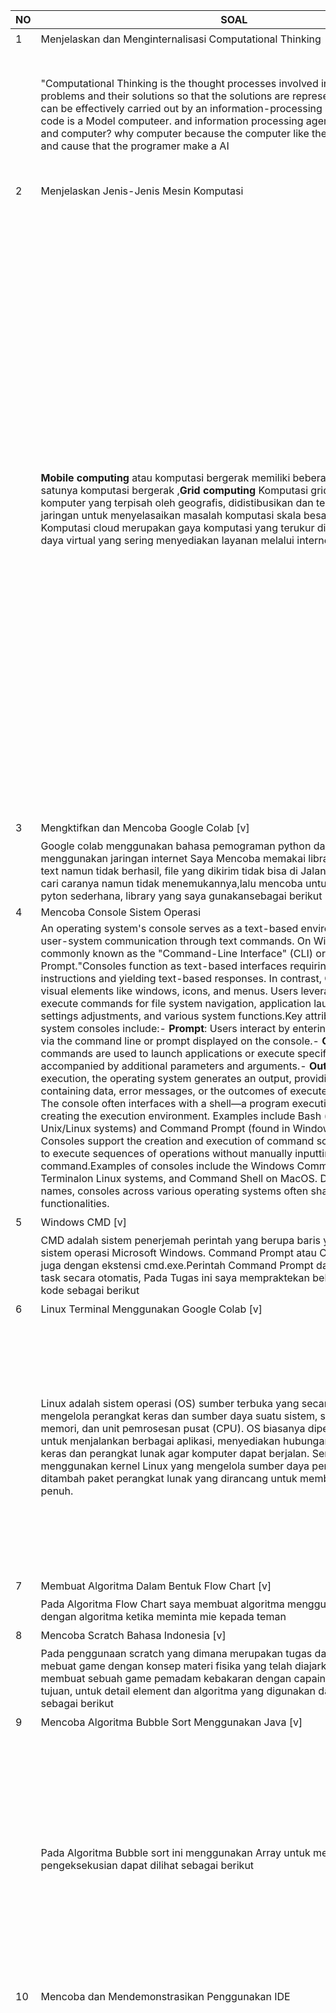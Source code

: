 
NO|SOAL|MEDIA
|---|---|--|
 1 | Menjelaskan dan Menginternalisasi Computational Thinking |⭐⭐⭐⭐⭐⭐⭐|
| |"Computational Thinking is the thought processes involved in formulating problems and their solutions so that the solutions are represented in a form that can be effectively carried out by an information-processing agent." Like a source code is a Model computeer. and information processing agent example is human and computer? why computer because the computer like the human imitation, and cause that the programer make a AI| https://www.youtube.com/watch?v=e9a2niSc2ek<img width="200" alt="image" src="https://github.com/MuhammadFauzanL/UASPENGENALANINFORMATIKA/assets/141022549/085b8885-1f33-401e-b81b-ee5b31a5ea1a">|
|2 | Menjelaskan Jenis-Jenis Mesin Komputasi| ⭐⭐⭐|
| | **Mobile computing** atau komputasi bergerak memiliki beberapa penjelasan, salah satunya komputasi bergerak ,**Grid computing** Komputasi grid menggunakan komputer yang terpisah oleh geografis, didistibusikan dan terhubung oleh jaringan untuk menyelasaikan masalah komputasi skala besar.**Cloud computing** Komputasi cloud merupakan gaya komputasi yang terukur dinamis dan sumber daya virtual yang sering menyediakan layanan melalui internet. | https://www.youtube.com/watch?v=vE_NUAdzFI4<img width="960" alt="image" src="https://github.com/MuhammadFauzanL/UASPENGENALANINFORMATIKA/assets/141022549/a87e1b6b-d0dd-4571-bfe2-d51495eb094b">|  
|3 | Mengktifkan dan Mencoba Google Colab [v] | ⭐⭐⭐⭐⭐|
|  |Google colab menggunakan bahasa pemograman python dan ketika dieksekusi menggunakan jaringan internet Saya Mencoba memakai library untuk speech to text namun tidak berhasil, file yang dikirim tidak bisa di Jalankan sudah mencari-cari caranya namun tidak menemukannya,lalu mencoba untuk menmpelajari pyton sederhana, library yang saya gunakansebagai berikut | https://colab.research.google.com/drive/1Pwlhx3fzKcJJGnXk5t7JCcfqN4VUnTfZ?hl=id , Library : speechrecognition,pandas as pd,drive.mount|
| 4| Mencoba Console Sistem Operasi |
| |An operating system's console serves as a text-based environment enabling user-system communication through text commands. On Windows systems, it's commonly known as the "Command-Line Interface" (CLI) or the "Command Prompt."Consoles function as text-based interfaces requiring manual input of instructions and yielding text-based responses. In contrast, GUIs incorporate visual elements like windows, icons, and menus. Users leverage consoles to execute commands for file system navigation, application launches, system settings adjustments, and various system functions.Key attributes of operating system consoles include:- **Prompt**: Users interact by entering specific commands via the command line or prompt displayed on the console.- **Commands**: Textual commands are used to launch applications or execute specific tasks, often accompanied by additional parameters and arguments.- **Output**: Upon command execution, the operating system generates an output, providing text responses containing data, error messages, or the outcomes of executed commands.- **Shell**: The console often interfaces with a shell—a program executing commands and creating the execution environment. Examples include Bash (common in Unix/Linux systems) and Command Prompt (found in Windows).- **Scripting**: Consoles support the creation and execution of command scripts, enabling users to execute sequences of operations without manually inputting each command.Examples of consoles include the Windows Command Prompt (CMD), Terminalon Linux systems, and Command Shell on MacOS. Despite different names, consoles across various operating systems often share similar core functionalities. | 
| 5 |Windows CMD [v] | ⭐⭐⭐⭐| 
| | CMD adalah sistem penerjemah perintah yang berupa baris yang dieksekusi ke sistem operasi Microsoft Windows. Command Prompt atau CMD sering dikenal juga dengan ekstensi cmd.exe.Perintah Command Prompt dapat menjalankan task secara otomatis, Pada Tugas ini saya mempraktekan beberapa fungsi atau kode sebagai berikut | https://drive.google.com/file/d/1zjI1pm9m_8un0IgiBF-G8CYrhQxOwWZP/view?usp=drive_link , Fungsi , Dir , MD new_folderMAKEDIR new_folder, dan cd untuk mengcompaile file java pada suatu tempat di Folder yang disimpan
| 6 | Linux Terminal Menggunakan Google Colab [v] | ⭐⭐⭐⭐|
|  |Linux adalah sistem operasi (OS) sumber terbuka yang secara langsung mengelola perangkat keras dan sumber daya suatu sistem, seperti penyimpanan, memori, dan unit pemrosesan pusat (CPU). OS biasanya diperlukan di komputer untuk menjalankan berbagai aplikasi, menyediakan hubungan antara perangkat keras dan perangkat lunak agar komputer  dapat berjalan. Semua OS Linux menggunakan kernel Linux yang mengelola sumber daya perangkat keras, ditambah paket perangkat lunak yang dirancang untuk membuat OS berfungsi penuh.|<img width="400" alt="image" src="https://github.com/MuhammadFauzanL/UASPENGENALANINFORMATIKA/assets/141022549/5e5162a3-8dd7-4a20-96f1-1c2ae9a0fed5">https://youtu.be/IV5MX3SrffQ|
| 7 |  Membuat Algoritma Dalam Bentuk Flow Chart [v] | ⭐⭐⭐⭐⭐ |
|  |  Pada Algoritma Flow Chart saya membuat algoritma menggunakan Mermaid.js dengan algoritma ketika meminta mie kepada teman | https://drive.google.com/file/d/1oowKipsOxknEffV1aepLtjEVN6BoFVak/view?usp=sharing TD  A[Meminta Mie pada Teman] --> B(Pergi Ke Kosan Teman)    B --> C{Berjalan ke teman} C --> D(Ketuk Pintunya kosan teman) D --> E(Tanyakan Mienya) E --> F(Tersedia)  F-->|Satu| G[Kuah] F -->|dua| H[Goreng] E --> I(Tidak Tersedia)  I --> J(Kembali Ke Kosan)
| 8 | Mencoba Scratch Bahasa Indonesia [v] | ⭐⭐⭐⭐⭐⭐⭐ |
|   | Pada penggunaan scratch yang dimana merupakan tugas dari fisika dasar untuk mebuat game dengan konsep materi fisika yang telah diajarkan, pada tugas ini membuat sebuah game pemadam kebakaran dengan capain hingga sampai ke tujuan, untuk detail element dan algoritma yang digunakan dapat dilihat pada link sebagai berikut | https://github.com/MuhammadFauzanL/UASPENGENALANINFORMATIKA/assets/141022549/75e96f14-1f79-4c77-8cc5- 1b8ab69b326f https://drive.google.com/drive/folders/1JUtMFvs-aV5dYq9c65tCOa-rhBFuDsCv?usp=sharing|
| 9 |  Mencoba Algoritma Bubble Sort Menggunakan Java [v] | ⭐⭐⭐ |
|   | Pada Algoritma Bubble sort ini menggunakan Array untuk mengisi nilai, untuk pengeksekusian dapat dilihat sebagai berikut  | <img width="400" alt="Bubble sort1" src="https://github.com/MuhammadFauzanL/UASPENGENALANINFORMATIKA/assets/141022549/dc46b808-a796-4a4c-bcfe-53642a133232">|
|10 |Mencoba dan Mendemonstrasikan Penggunakan IDE| ⭐⭐ |
||Alat perangkat lunak yang disebut integrated development environment (IDE) membantu pemrogram dalam menulis kode dengan lebih efektif. Dengan mengintegrasikan fitur-fitur seperti pengeditan perangkat lunak, pembuatan, pengujian, dan pengemasan ke dalam program yang mudah digunakan, hal ini meningkatkan produktivitas pengembang. Pengembang perangkat lunak menggunakan IDE untuk membuat pekerjaan kita lebih sederhana, seperti halnya penulis menggunakan editor teks dan akuntan menggunakan spreadsheet. |Penggunaan Visual Studio Code  sebagai code editor <img width="400" alt="image" src="https://github.com/MuhammadFauzanL/UASPENGENALANINFORMATIKA/assets/141022549/b2f19b3a-7cbe-4291-8544-321e1e49cb90">   Pengguna Android Studio sebagai emulator andorid untuk pembuatan apliikasi <img width="960" alt="image" src="https://github.com/MuhammadFauzanL/UASPENGENALANINFORMATIKA/assets/141022549/3fa7c817-6bbe-4015-8f22-2377574a0f54">Tugas Pada Pembuatan Aplikasi Sederhana Dengan Bahasa Pemograman Dart <img width="960" alt="image" src="https://github.com/MuhammadFauzanL/UASPENGENALANINFORMATIKA/assets/141022549/732f2586-a28c-442c-b591-7f1ab51b647a">|
|11|  Mendaftar, Mengeksplorasi, dan Mendemonstrasikan Penggunaan HackerRank [v] |⭐⭐⭐⭐⭐|
| | HackerRank pada saat ini masih mencoba- coba untuk beberapa bahasa seperti java dan pyhton, dan akan dikembangankan lebih jauh lagi | https://drive.google.com/file/d/1tU93dbmv8UdGKjodAOtPncw2fvQMglj6/view?usp=drive_link , * Update setelah mencoba beberapa kali  <img width="960" alt="image" src="https://github.com/MuhammadFauzanL/UASPENGENALANINFORMATIKA/assets/141022549/bd1eb05a-ea8d-4dc2-9339-9b56d746a05e">|
|12| Mendemonstrasikan Pembuatan Aplikasi / Game Pada Platform : Mobile / Desktop / Web Browser| ⭐⭐⭐⭐⭐ |
| | |<img width="960" alt="image" src="https://github.com/MuhammadFauzanL/UASPENGENALANINFORMATIKA/assets/141022549/5c1b9e7d-d33e-44dd-a9cf-bba759296acc"><img width="960" alt="image" src="https://github.com/MuhammadFauzanL/UASPENGENALANINFORMATIKA/assets/141022549/fc4f4c9d-f820-4018-a9c6-dbfabc8f7e1c">|
|13 | Mencoba Instalasi Database (PostgreSQL / MySQL / dsb.) [v] | ⭐⭐⭐ |
|| Intralasi SQL Sudah namun belum digunakanan| <img width="960" alt="sql" src="https://github.com/MuhammadFauzanL/UASPENGENALANINFORMATIKA/assets/141022549/c9603476-9950-4949-a642-dba26a5f763a">|
| 14 |Mencoba Eksplorasi dan Query Database Menggunakan Database Explorer (Dbeaver / dsb.) [v] | ⭐⭐⭐ |
||Sudah Mencoba dan research dengan database MySQL|https://drive.google.com/file/d/1tXsCa0Aj763tYb1_Tqsg6m-X-0aLdchD/view?usp=drive_link|
|15|Mendemonstrasikan dan Menjelaskan Penggunaan Web Browser untuk Mengakses Halaman Website HTML [v]| ⭐⭐⭐⭐|
||||
|16|Mendemonstrasikan dan Menjelaskan Komponen Dari Contoh Uniform Resource Locator (URL) [v]|⭐⭐|
||Seperti halnya hypertext dan HTTP, URL adalah salah satu konsep utama Web. mekanisme yang digunakan oleh browser untuk mengambil sumber daya yang tersedia yang dipublikasikan di web.URL adalah singkatan dari Uniform Resource Locator. URL merupakan alamat sumber daya unik(khusus) yang diberikan di Web. Secara teori, setiap URL yang valid mengarah ke sumber dayaunik(khusus). Sumber daya tersebut dapat berupa halaman HTML, dokumen CSS, gambar, dll. Dalam praktiknya, terdapat beberapa pengecualian, yang paling umum adalah URL yang menunjuk ke sumber daya yang sudah tidak ada atau telah dipindahkan. Karena sumber daya yang diwakili oleh URL dan URL itu sendiri diproses oleh server web, pemilik server web perlu mengelola sumber daya dan URL terkaitnya dengan hati-hati|https://developer.mozilla.org https://developer.mozilla.org/en-US/docs/Learn/https://developer.mozilla.org/en-US/search?q=URL ![image](https://github.com/MuhammadFauzanL/UASPENGENALANINFORMATIKA/assets/141022549/ef875485-b73e-4916-a96f-62bb35a73de9)|
|17 | Mencoba Pelacakan Informasi Server dari Alamat Domain [v]| ⭐|
||Mencoba melakukan pelacakan dengan bantun dari website https://ipsaya.com/hostinglokasi.php dan ketika suatu domain dicari dapat ditemukan data ip dan yang lainnya |contoh pelacakan menggunakan duolinggo <img width="960" alt="image" src="https://github.com/MuhammadFauzanL/UASPENGENALANINFORMATIKA/assets/141022549/25fda80a-92ea-40c2-aa31-d0cd430365e4"><img width="960" alt="image" src="https://github.com/MuhammadFauzanL/UASPENGENALANINFORMATIKA/assets/141022549/2c203c60-8321-4893-a0d7-223f88b5d36e">|
|18|mencoba Pembuatan Halaman Web Menggunakan HTML, CSS, dan JavaScript [v] |⭐⭐⭐ |
||Membuat Text dan sedikit Interface pada web |https://drive.google.com/drive/folders/1UozsETiBolcjy7R_FwgeCGkh7UtoXRve?usp=drive_link|
|19| Mencoba Penerapan Teknik Search Engine Optimization (SEO) Pada HTML [v]| ⭐⭐⭐ |
||||
|20| Mencoba Pembuatan File JSON [v] | ⭐⭐⭐|
|||https://drive.google.com/file/d/1ixXMydhXsR5n7DRuyZBvRC8vHFzJYVBc/view?usp=drive_link|
|21|Mencoba Penggunaan Web Hosting Dengan Untuk Halaman HTML [v]| ⭐⭐⭐|
||||
|22 | Mencoba Penggunaan Web Hosting Dengan Untuk Web Service [v] | ⭐⭐⭐ |
||||
|23 | Mencoba HTTP Request dan Web API dengan Hoppscotch / Postman [v] | ⭐⭐|
||||
|24|Mendemonstrasikan Penggunaan Developer Tools Pada Web Browser (Firefox / Chrome) [v]| ⭐⭐⭐⭐⭐|
||||
|25 |Mengeksplorasi dan Menjelaskan Layanan Cloud Service yang Diminati (GCP / AWS / Azure) [v] |⭐⭐ |
||||
|26| Mencoba Penggunaan Content Management System (Wordpress) [v] | ⭐⭐⭐|
|||https://fauzanlubada5.wordpress.com|
|27| Mendemonstrasikan Akses Konten Multimedia (Image, Audio, Video) | ⭐⭐⭐ |
|||**GAMBAR, ICON, dan VEKTOR:** -Flaticon https://www.flaticon.com/ -Pinterest https://id.pinterest.com/#top -Shutterstock https://www.shutterstock.com/ -imagesfreepik https://www.freepik.com/ -unsplash   https://unsplash.com/ -pexels  https://www.pexels.com/  -Pixabay  https://pixabay.com/   **FOOTAGE VIDEO ** : -Pexels Video https://www.pexels.com/search/videos/videos/  -Videvo: https://www.videvo.net/ -Coverr: https://coverr.co/  -Videezy: https://www.videezy.com/  -Pixabay: https://pixabay.com/id/videos/search/  **AUDIO ** -Spotify https://open.spotify.com/  -Youtube Music  https://music.youtube.com/  -Soundclouds https://soundcloud.com/|
|28| Mencoba Edit Konten Multimedia (Image, Audio, Video) [v] | ⭐⭐ |
||Mencoba Edit Konten gambar menggunnakan photosop mengganti backround pada gambar, mencoba mengedit konten video untuk tugas fisika dasar   |sebelum ![4](https://github.com/MuhammadFauzanL/UASPENGENALANINFORMATIKA/assets/141022549/fe1f9395-71ca-4c81-898d-59075bc5144f)sesudah <img width="960" alt="image" src="https://github.com/MuhammadFauzanL/UASPENGENALANINFORMATIKA/assets/141022549/d1c339cc-f215-463a-ad57-d70b1cd8f1b0"><img width="960" alt="Screenshot 2023-12-31 150342" src="https://github.com/MuhammadFauzanL/UASPENGENALANINFORMATIKA/assets/141022549/c485e265-8f07-4892-a899-f3ca328b575a">|
|29|Mencoba Pembuatan Game dan Simulasi Menggunakan Logo [v] |⭐⭐|
||Pertama-tama memmpelajari dulu logic dalam mengontrol object yang digerakan oleh pemain/ user | website : https://turtleacademy.com/ <img width="960" alt="image" src="https://github.com/MuhammadFauzanL/UASPENGENALANINFORMATIKA/assets/141022549/d566f077-a270-4473-ab5c-7c5294aa204b"> encapai Stage 4 Yang dimana setiap stage dalam latihan memiliki 7 Butir <img width="960" alt="image" src="https://github.com/MuhammadFauzanL/UASPENGENALANINFORMATIKA/assets/141022549/ceb6123c-b097-44e6-9a3e-ea8a285faf66">
|30|Mencoba Pemrosesan Konten Multimedia (Image, Audio) Menggunakan Google Colab [v]| ⭐⭐⭐|
|31| Mencoba Web Tool AI Discriminative (Image Classification) [v] |⭐⭐⭐⭐|
||Image Clasification Menggunakan bahasa pemograman Python meenggunakan framework tensorflow  | https://colab.research.google.com/github/tensorflow/docs/blob/master/site/en/tutorials/images/classification.ipynb#scrollTo=dduoLfKsZVIA <img width="960" alt="image" src="https://github.com/MuhammadFauzanL/UASPENGENALANINFORMATIKA/assets/141022549/b794da99-b25f-41f8-9a8d-517ebcb4c7dc"><img width="960" alt="image" src="https://github.com/MuhammadFauzanL/UASPENGENALANINFORMATIKA/assets/141022549/e899d634-0772-4775-85a2-51618932c95c"><img width="960" alt="image" src="https://github.com/MuhammadFauzanL/UASPENGENALANINFORMATIKA/assets/141022549/13a14617-6b27-48de-b81d-07cb2ab8114e">|
|32| Mencoba Web Tool AI Generative (Text to Image, Text to Text) [v]  |⭐⭐⭐⭐|
||Web Tool AI Generative Text to Image Memmbuat menggunakan BING AI A young programmer is busy facing a vibrant desktop screen. From a rear view, it can be seen that the programmer is doing a program using headphones, the image doesnt glossy . Sedangkan untuk pembuat Text to Text menggunakan DeepAI dengan text "make a text film like toy story"|![image](https://github.com/MuhammadFauzanL/UASPENGENALANINFORMATIKA/assets/141022549/3c123cc9-f4fc-476e-80cc-b621ed34f797) tes<img width="960" alt="image" src="https://github.com/MuhammadFauzanL/UASPENGENALANINFORMATIKA/assets/141022549/9c645990-ef61-463a-8ae1-ae77d970ab72">|
|33|Mencoba Model Machine Learning Menggunakan Google Colab, TTS, Speechrecognition, dan HuggingFace [v] |⭐⭐⭐|
|34| Mencoba Data Visualization Dengan Tools [v] |⭐⭐|
||Mencoba visualisasi data menggunakan RawGraphs tapi masih menggunakan sample yang tersedia, mencoba menggunakan csv yang dibuat dari kaggle(nomor 37) tetapi data di decline |<img width="960" alt="image" src="https://github.com/MuhammadFauzanL/UASPENGENALANINFORMATIKA/assets/141022549/38282aff-1fa2-4b79-b161-8d92a9c4ca2b">|
|35| Mencoba Data Visualization Dengan Code [v] |⭐⭐|
||Mencoba visualisasi tingkat kemakmusaran masyarakat tiap tahunnya dengan grafik X = Sebagai tingkatannya dan Y= Tahunnya |https://colab.research.google.com/drive/143cgP0yJRndGaAQLPi96iRWNWCdR15q-?usp=sharing <img width="960" alt="image" src="https://github.com/MuhammadFauzanL/UASPENGENALANINFORMATIKA/assets/141022549/04a265e7-8e1d-44e2-ad04-fee3ce9a7f40">|
|36| Mendaftar dan Mencoba Eksplorasi HuggingFace [v] |⭐⭐⭐|
||Hugging Face adalah salah satu sumber utama untuk NLP dengan menyediakan akses terbuka, memiliki berbagai macam tools,.Didalam HUGINGFACE terdapat pipeline, model /tokenizer  , pytroch/Tensor Flow dan save/load  . Dalam soal ini saya masih mencari lebih jauh tentang hugingface kendalanya belum tersedia creator indonesia yang membuat tutorial hugingface jadi saya masih melihat dari channel yang lain |<img width="960" alt="image" src="https://github.com/MuhammadFauzanL/UASPENGENALANINFORMATIKA/assets/141022549/38029d31-f8a2-4e4f-917b-92edd66d7533"> <img width="960" alt="image" src="https://github.com/MuhammadFauzanL/UASPENGENALANINFORMATIKA/assets/141022549/c4221c4f-524c-4a9e-b86d-5882b5f09ce4">|
|37| Mendaftar dan Mencoba Eksplorasi Kaggle [v] |⭐⭐⭐⭐|
||Dalam kaggle terdapat banyak CSV CSV yang bisa digunakan, pada soal ini saya membuat CSV dengan Notebook Kaggl tapi Gagal dalam running menggunakan google colab  seperti pada nomor 39 Namun Berhasil ketika disimpan https://www.kaggle.com/mfauzanlubada |<img width="960" alt="image" src="https://github.com/MuhammadFauzanL/UASPENGENALANINFORMATIKA/assets/141022549/a167fa54-ae35-4859-abc3-43c5fd085d94"> <img width="960" alt="image" src="https://github.com/MuhammadFauzanL/UASPENGENALANINFORMATIKA/assets/141022549/70a80120-9353-4636-b3f3-33bee7f22973">|
|38| Mencoba Protokol Komunikasi IoT (MQTT) [v] |⭐
|||![WhatsApp Image 2024-01-02 at 11 50 25_b55b537d](https://github.com/MuhammadFauzanL/UASPENGENALANINFORMATIKA/assets/141022549/235ae6c9-a1c3-45f7-bbda-a934cf7a6e20)|
|39| Mencoba Memproses File CSV Menggunakan Google Colab [v] | ⭐⭐|
||Menggunakan library drive.mount dan panda as. File CSV didapatkan dari web kaggle https://colab.research.google.com/drive/1p-VSJVSUuoliWdqdBR9-JwyEHj94ILmh?usp=sharing |<img width="960" alt="image" src="https://github.com/MuhammadFauzanL/UASPENGENALANINFORMATIKA/assets/141022549/c6576391-cb16-4a40-9d72-ff4c9dcfe9e5">  <img width="960" alt="image" src="https://github.com/MuhammadFauzanL/UASPENGENALANINFORMATIKA/assets/141022549/a6f75933-d7ec-4f80-b0f0-1357f832dc0b">|
|40 | mencoba Memproses File Big Data ORC Menggunakan Google Colab [v] |⭐⭐ |
||Sudah mencoba namun gagal terus menerus pembuatan contoh Big Data ORC Menggunakan pyspark https://colab.research.google.com/drive/1nufnAR6eDkZNsSQ2ZGTtFOjrH2xTgxlj?usp=sharing| <img width="960" alt="image" src="https://github.com/MuhammadFauzanL/UASPENGENALANINFORMATIKA/assets/141022549/9cefc4d5-1be9-465c-84bc-9b480f24b434"> <img width="960" alt="image" src="https://github.com/MuhammadFauzanL/UASPENGENALANINFORMATIKA/assets/141022549/bce5a78c-9b6f-4585-9679-c9f54b698486"> |
|41| Menjelaskan Jurnal, Conference, Artikel, Grade Jurnal [v] |⭐⭐⭐⭐⭐|
||**Jurnal** adalah suatu karya ilmiah yang diterbitkan secara berkala sebagai wadah publikasi hasil penelitian seseorang atau lembaga pada suatu disiplin ilmu tertentu.. Secara khusus jurnal mempunyai peran dan fungsi sebagai sarana komunikasi dan pengembangan budaya akademik antar ilmuwan lembaga dan perguruan tinggi  Pengertian **konferensi** adalah pertemuan antara dua pihak atau lebih untuk membahas topik tertentu secara formal dan terstruktur.pertemuan untuk bertukar pendapat atau berunding mengenai suatu masalah secara bersama-sama atau dengan cara musyawarah.konferensi ini mempunyai tujuan tujuan akademis, Tujuan bisnis,.Tujuan perdagangan **Artikel** adalah tulisan yang bertujuan memberikan informasi kepada pembaca tentang topik yang didukung oleh fakta. yaitu artikel penelitian dan artikel non penelitian Artikel penelitian. Artikel penelitian mempunyai sifat ilmiah. Dalam artikel ini memiliki susunan dalam penyusunannya antarai lain judul, nama penulis, abstrak, kata kunci, pendahuluan, metode, dan lain sebagainya.ada **tingkatan** **jurnal** internasional yang terindeks scopus, maka kita akan melihat istilah Q (Quartile/kuartil).Apa itu Quartile? Quartile atau kuartil merupakan sebuah sistem perangkingan jurnal bereputasi yang didasarkan dengan subjek bidang jurnal yang terkait. Dalam sistem saat ini, Quartile dibentuk berdasarkan hitungan besaran angka setiap jurnal agar bisa dikalkulasikan dalam perhitungan angka kumulatif.Perlu kamu ketahui bahwa tingkatan jurnal internasional Scopus ada 4, yaitu Q1, Q2, Q3 & Q4.Kami lansir dari situs ui.ac.id, untuk menilai sebuah jurnal, Scopus memiliki klasterisasi kualitas jurnal yang dibagi menjadi 4 Quartile. Q1 merupakan jurnal dengan kualitas tertinggi. Dan selanjutnya diikuti oleh urutan Q2-Q4Dalam mengkategorikan jurnal yang nantinya akan dimasukan kedalam Quartile 1-4 akan ada parameter yang digunakan oleh scopus sendiri.|https://www.youtube.com/watch?v=Fo_5lOg3SS0<img width="960" alt="image" src="https://github.com/MuhammadFauzanL/UASPENGENALANINFORMATIKA/assets/141022549/7e946659-651a-4ac8-b2de-22e0fb610abe">|
|42| Eksplorasi Artikel Jurnal / Conference di Repository Terekognisi Internasional (IEEE / Arxiv / Science Direct / ACM /DBLP) [v] |⭐⭐⭐⭐|  
||saya mencari judul artikel dalam jurnal dalam website IEEE dan menemukan judul Artificial Intelligence Enabled Radio Propagation for Communications—Part I: Channel Characterization and Antenna-Channel Optimization, jurnal ini menggunakan bahasa inggris, dan saya merasakan sedikit kesulitan sehingga saya menggunakan Google Transelet dan mencoba mendapatkan kesimpulannya yang dimana Kecerdasan Buatan yang sekerang menjadi alat penting untuk menciptakan jaringan komunikasi generasi berikutnya. Dalam artikel ini menyajikan gambaran tentang penelitian saluran propagasi menggunakan pemrosesan data yang memiliki kemampuan AI, yang dimana  mencakup estimasi dan karakterisasi parameter saluran serta mencakup optimasi saluran, selanjutnya juga identifikasi spemodelan/prediksi saluran. Jurnal ini memiliki temuan awal dari upaya terkait dan memberikan contoh solusi umum berbasis AI/ML untuk setiap subjek. Kesulitan dalam masa depan yang akan datang dari teknik pemrosesan data saluran berdasarkan AI/ML juga disajikan, berdasarkan teknologi terbaru.|<img width="960" alt="image" src="https://github.com/MuhammadFauzanL/UASPENGENALANINFORMATIKA/assets/141022549/907166d9-ee4e-4b25-b33f-0a7700ff14fa">  <img width="960" alt="image" src="https://github.com/MuhammadFauzanL/UASPENGENALANINFORMATIKA/assets/141022549/f8d8452a-ea26-4041-ba64-8b3f3b123e0a"><img width="960" alt="image" src="https://github.com/MuhammadFauzanL/UASPENGENALANINFORMATIKA/assets/141022549/6fb39046-e50c-4b13-a6f8-7661dc9e83fc">|
|43|  Menonton Video Presentasi Tugas Akhir Informatika |⭐⭐⭐⭐⭐|
| | Sidang Akhir ini berjudul Rancang Bangun Aplikasi MarketplaceSidang dilakukan oleh seorang Mahasiswa tingkat akhir sebagai  salah satu syarat yang harus dipenuhi oleh mahasiswa untuk mencapai kelulusan.dalam video Ini Mahasiswa dibimbing oleh 2 pembimbing dan dan 2 penguji pertama sidan dibuka  oleh ketua sidangPertama-tama penguji menanyakan apa alasan mahasiswa tersebut mengambil judul dalam penulisan skipsinya setelah itu dalam video ini penguji menanyakan keorisinilan dari penelitian hasil mahasiswa tersebut setelah itu penguji menanyakan keunggulan aplikasinya, keefektifan aplikasi dan fitur fitur yang terdapat dalam aplikasi tersebut dan melakukan hal apa yang seharusnya dikembangan, dicukupkan dan diperbaiki lagi mengenai project yang mahasiswa lakukan| https://www.youtube.com/watch?v=egmoEX9WdmY, <img width="960" alt="image" src="https://github.com/MuhammadFauzanL/UASPENGENALANINFORMATIKA/assets/141022549/44bd74ba-4aa1-4175-bc29-b7e64e7f4a37">
|44| Mengeksplorasi Seluruh Profesi Terkait Informatika dan Profesi yang Diminati|  ⭐⭐⭐⭐ | 
|45|Eksplorasi Tools Untuk Belajar Bahasa Inggris (Duolingo) |⭐⭐⭐|
||Menuggunakan duolinggo dan sudah mencapai Unit 8 stage 1  dan mempelajari bahasa china telah mencapai unit 2 stage 1 yang akan dilanjutkan lebih jauh dan sedikit mengetahu cara penyebutan angka dalam bahasa china|<img width="960" alt="image" src="https://github.com/MuhammadFauzanL/UASPENGENALANINFORMATIKA/assets/141022549/4510e3c9-4364-4b80-95a9-374c2bd09f7a"><img width="960" alt="image" src="https://github.com/MuhammadFauzanL/UASPENGENALANINFORMATIKA/assets/141022549/f034654d-ca14-4fb6-a0d0-e8f3db894ff1">|
|46|Eksplorasi Tools Untuk Belajar Berbicara Bahasa Inggris (HelloTalk)| ⭐⭐⭐ |
||Sudah melakukan instalasi dan akan dikembangkan lebih jauh lagi |![WhatsApp Image 2023-12-26 at 21 02 20_9235a256](https://github.com/MuhammadFauzanL/UASPENGENALANINFORMATIKA/assets/141022549/6fe68c10-cf14-4849-a5c4-34b1f3cb9722)![WhatsApp Image 2024-01-01 at 16 38 25_8706ea3d](https://github.com/MuhammadFauzanL/UASPENGENALANINFORMATIKA/assets/141022549/ba00928d-0972-4de5-8b75-adeab64d5de4)![WhatsApp Image 2024-01-01 at 16 38 25_ec92ae37](https://github.com/MuhammadFauzanL/UASPENGENALANINFORMATIKA/assets/141022549/69db34be-91bf-4399-b992-445d7f76ed52)![WhatsApp Image 2024-01-01 at 16 38 24_7542188a](https://github.com/MuhammadFauzanL/UASPENGENALANINFORMATIKA/assets/141022549/4a15230c-1dbe-4eec-afe6-803614eb6dfe)|
|47| Eksplorasi Lowongan Pekerjaan IT |⭐⭐⭐|
||Sya menggunakan JOBSTREET untuk mencari lowongan pekerjaan https://www.jobstreet.co.id/id/profile/me|<img width="960" alt="image" src="https://github.com/MuhammadFauzanL/UASPENGENALANINFORMATIKA/assets/141022549/7078c2ba-6eb7-4f01-ab4a-24d76e91fe70">|
|48|Eksplorasi Lowongan Freelancer IT (Upwork / Toptal / Freelancer.com)| ⭐⭐⭐|
||https://www.freelancer.com/u/fauzanlubada16| <img width="960" alt="image" src="https://github.com/MuhammadFauzanL/UASPENGENALANINFORMATIKA/assets/141022549/8fe1393f-a0e7-4634-b1f5-7722a35cffeb"> |
|49| Eksplorasi dan Pilih Topik yang Diminati di Roadmap.sh |⭐⭐⭐|
||didalam Roadmap.sh berguna sebagau peta untuk menunjukkan arah jalan, pada web ini saya mencoba menjadi Cyber Security Expert dan mencoba TryHackMe didalam Website | <img width="960" alt="image" src="https://github.com/MuhammadFauzanL/UASPENGENALANINFORMATIKA/assets/141022549/98a9763f-9465-4f7c-b9f1-e40063270107"> <img width="960" alt="image" src="https://github.com/MuhammadFauzanL/UASPENGENALANINFORMATIKA/assets/141022549/23191806-e54d-4bb6-a719-1cd612f1d262"> |
|50| Eksplorasi Top Github Project yang Diminati| ⭐⭐ |
||Top Project github akan di reasearch lebih jauh ketika sudah memasuki jeda ke semester 2 (https://github.com/dev-aniketj/WeatherApp-Android) |<img width="960" alt="image" src="https://github.com/MuhammadFauzanL/UASPENGENALANINFORMATIKA/assets/141022549/757c7674-ffe7-4a1a-882e-ef72cf130153">|
|51| Membangun Profil Linkedin dan Mengikuti Akun-Akun Inspirasif Bertema Informatika|  ⭐⭐⭐|
||Profil linkedin Muhammad Fauzan Lubada https://www.linkedin.com/in/m-fauzan-lubada-a00a092a6/|<img width="960" alt="linkedin" src="https://github.com/MuhammadFauzanL/UASPENGENALANINFORMATIKA/assets/141022549/182e9a47-23da-4d7d-8d8f-1a8891ac8686">
|52|  Membangun Profil Github Page | ⭐⭐⭐⭐⭐|
|| Profile giithub https://github.com/MuhammadFauzanL | <img width="960" alt="image" src="https://github.com/MuhammadFauzanL/UASPENGENALANINFORMATIKA/assets/141022549/e26ad2e0-da05-418f-a923-4f5ab2534185">|
|53| Mengikuti Workshop / Event / Course Terkait IT| ⭐⭐⭐⭐|
| | Mengikuti course it digicoding mengenai machine learning dengan link yang diberikan youtube | [dicoding-developer-coaching-116-machine-learning-pengenalan-model-deployment-dengan-tensorflow-certificate.pdf](https://github.com/MuhammadFauzanL/UASPENGENALANINFORMATIKA/files/13768170/dicoding-developer-coaching-116-machine-learning-pengenalan-model-deployment-dengan-tensorflow-certificate.pdf)| 
|54| Membaca dan Mengambil Inspirasi Dari Buku Bertema Informatika |⭐⭐⭐⭐⭐|
| |Pembacaan buku baru hanya beberapa puluh halaman saja belum dibaca sepenuhnya namun jika diambil kesimpulan sementaranya buku ini berisi pentingnya berpikir secara pragmatis dalam pengembangan perangkat lunak. Ini mencakup pendekatan praktis dalam menyelesaikan masalah dan pengambilan keputusan yang efektif dan juga buku ini membahas topik terkait manajemen proyek, termasuk manajemen waktu, penjadwalan, pengaturan prioritas, dan cara-cara agar tetap terorganisir. insipirasi yang diambil pada buku ini dengan judul tema it's my life dan memiliki pesan moral  tanggung jawab kita sebagai software development. Kita memiliki kemampuan untuk menciptakan dan mempengaruhi dunia melalui teknologi yang kita bangun. Oleh karena itu, tanggung jawab etis dan moral dalam pengembangan perangkat lunak menjadi sangat penting. Dengan kekuatan kita datang tanggung jawab besar untuk menggunakan keahlian ini untuk kebaikan bersama dan memastikan dampak positif bagi masyarakat secara luas. |<img width="960" alt="image" src="https://github.com/MuhammadFauzanL/UASPENGENALANINFORMATIKA/assets/141022549/d8626180-a38f-4fcb-888b-7898a6d04cc6"><img width="960" alt="image" src="https://github.com/MuhammadFauzanL/UASPENGENALANINFORMATIKA/assets/141022549/560bac31-6d90-49b8-ad7f-335a4586a3f4">|
